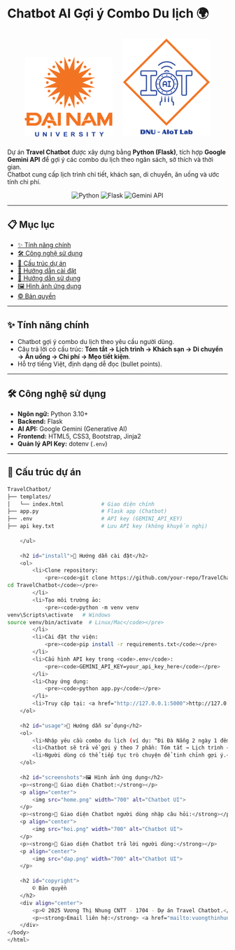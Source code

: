 # Chatbot AI Gợi ý Combo Du lịch 🌍

<p align="center">
  <img src="logo.png" width="200" style="margin: 10px;">
  <img src="AIoTLab_logo.png" width="200" style="margin: 10px;">
</p>

Dự án **Travel Chatbot** được xây dựng bằng **Python (Flask)**, tích hợp **Google Gemini API** để gợi ý các combo du lịch theo ngân sách, sở thích và thời gian.  
Chatbot cung cấp lịch trình chi tiết, khách sạn, di chuyển, ăn uống và ước tính chi phí.

<p align="center">
  <img src="https://img.shields.io/badge/Python-3.10%2B-blue" alt="Python">
  <img src="https://img.shields.io/badge/Flask-Backend-success" alt="Flask">
  <img src="https://img.shields.io/badge/Google-Gemini_API-yellow" alt="Gemini API">
</p>

---

## 📋 Mục lục
- [✨ Tính năng chính](#-tính-năng-chính)
- [🛠 Công nghệ sử dụng](#-công-nghệ-sử-dụng)
- [📁 Cấu trúc dự án](#-cấu-trúc-dự-án)
- [🚀 Hướng dẫn cài đặt](#-hướng-dẫn-cài-đặt)
- [📖 Hướng dẫn sử dụng](#-hướng-dẫn-sử-dụng)
- [🖼 Hình ảnh ứng dụng](#-hình-ảnh-ứng-dụng)
- [© Bản quyền](#-bản-quyền)

---

## ✨ Tính năng chính
- Chatbot gợi ý combo du lịch theo yêu cầu người dùng.
- Câu trả lời có cấu trúc: **Tóm tắt → Lịch trình → Khách sạn → Di chuyển → Ăn uống → Chi phí → Mẹo tiết kiệm**.
- Hỗ trợ tiếng Việt, định dạng dễ đọc (bullet points).

---

## 🛠 Công nghệ sử dụng
- **Ngôn ngữ:** Python 3.10+
- **Backend:** Flask
- **AI API:** Google Gemini (Generative AI)
- **Frontend:** HTML5, CSS3, Bootstrap, Jinja2
- **Quản lý API Key:** dotenv (`.env`)

---

## 📁 Cấu trúc dự án
```bash
TravelChatbot/
├── templates/
│   └── index.html            # Giao diện chính
├── app.py                    # Flask app (Chatbot)
├── .env                      # API key (GEMINI_API_KEY)
├── api key.txt               # Lưu API key (không khuyến nghị)

    </ul>

    <h2 id="install">🚀 Hướng dẫn cài đặt</h2>
    <ol>
        <li>Clone repository:
            <pre><code>git clone https://github.com/your-repo/TravelChatbot.git
cd TravelChatbot</code></pre>
        </li>
        <li>Tạo môi trường ảo:
            <pre><code>python -m venv venv
venv\Scripts\activate   # Windows
source venv/bin/activate  # Linux/Mac</code></pre>
        </li>
        <li>Cài đặt thư viện:
            <pre><code>pip install -r requirements.txt</code></pre>
        </li>
        <li>Cấu hình API key trong <code>.env</code>:
            <pre><code>GEMINI_API_KEY=your_api_key_here</code></pre>
        </li>
        <li>Chạy ứng dụng:
            <pre><code>python app.py</code></pre>
        </li>
        <li>Truy cập tại: <a href="http://127.0.0.1:5000">http://127.0.0.1:5000</a></li>
    </ol>

    <h2 id="usage">📖 Hướng dẫn sử dụng</h2>
    <ol>
        <li>Nhập yêu cầu combo du lịch (ví dụ: “Đi Đà Nẵng 2 ngày 1 đêm  2 người, ngân sách 5 triệu”).</li>
        <li>Chatbot sẽ trả về gợi ý theo 7 phần: Tóm tắt → Lịch trình → Khách sạn → Di chuyển → Ăn uống → Chi phí → Mẹo.</li>
        <li>Người dùng có thể tiếp tục trò chuyện để tinh chỉnh gợi ý.</li>
    </ol>

    <h2 id="screenshots">🖼️ Hình ảnh ứng dụng</h2>
    <p><strong>💬 Giao diện Chatbot:</strong></p>
    <p align="center">
        <img src="home.png" width="700" alt="Chatbot UI">
    </p>
    <p><strong>💬 Giao diện Chatbot người dùng nhập câu hỏi:</strong></p>
    <p align="center">
        <img src="hoi.png" width="700" alt="Chatbot UI">
    </p>
    <p><strong>💬 Giao diện Chatbot trả lời người dùng:</strong></p>
    <p align="center">
        <img src="dap.png" width="700" alt="Chatbot UI">
    </p>

    <h2 id="copyright">
        © Bản quyền
    </h2>
    <div align="center">
        <p>© 2025 Vương Thị Nhung CNTT - 1704 - Dự án Travel Chatbot.</p>
        <p><strong>Email liên hệ:</strong> <a href="mailto:vuongthinhung2005@gmail.com"vuongthinhung2005@gmail.com</a></p>
    </div>
</body>
</html>
